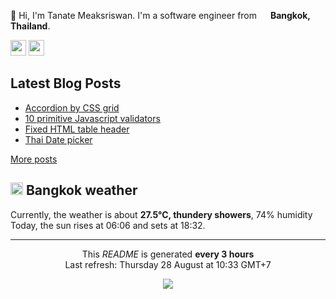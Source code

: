 <p>👋 Hi, I'm Tanate Meaksriswan. I'm a software engineer from <img src="https://cdn-icons-png.flaticon.com/512/330/330447.png" width="14"/> <b>Bangkok, Thailand</b>.</p>
<p><a href="https://www.linkedin.com/in/ipiranhaa"><img src="https://img.shields.io/badge/linkedin-%230077B5.svg?&style=for-the-badge&logo=linkedin&logoColor=white" height=25></a> <a href="https://medium.com/@ipiranhaa"><img src="https://img.shields.io/badge/medium-%2312100E.svg?&style=for-the-badge&logo=medium&logoColor=white" height=25></a></p>
<h2>Latest Blog Posts</h2>
<ul><li><a href=https://ipiranhaa.github.io/blog/accordion-by-css-grid>Accordion by CSS grid</a></li><li><a href=https://ipiranhaa.github.io/blog/10-primitive-js-validators>10 primitive Javascript validators</a></li><li><a href=https://ipiranhaa.github.io/blog/fixed-table-header>Fixed HTML table header</a></li><li><a href=https://ipiranhaa.github.io/blog/thai-date-picker>Thai Date picker</a></li></ul>
<a href=https://ipiranhaa.github.io/blog target="_blank">More posts</a>
<h2><img src="https://cdn-icons-png.flaticon.com/512/909/909143.png" width="20"/> Bangkok weather</h2>
<p>Currently, the weather is about <b>27.5°C, thundery showers</b>, 74% humidity<br>
Today, the sun rises at 06:06 and sets at 18:32.</p>
<hr>
<p align="center">This <i>README</i> is generated <b>every 3 hours</b><br>Last refresh: Thursday 28 August at 10:33 GMT+7
<p align="center"><img src="https://github.com/ipiranhaa/ipiranhaa/workflows/README%20build/badge.svg" /></p>